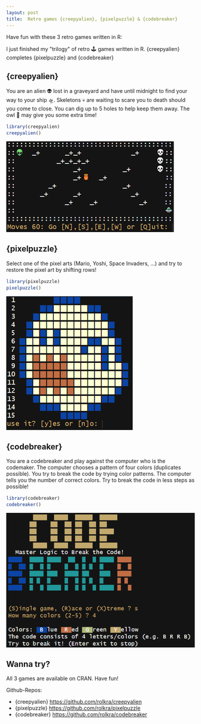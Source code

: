 ```yaml
---
layout: post
title:  Retro games {creepyalien}, {pixelpuzzle} & {codebreaker}
---
```


Have fun with these 3 retro games written in R:

I just finished my "trilogy" of retro 🕹 games written in R. {creepyalien} completes {pixelpuzzle} and {codebreaker}

## {creepyalien}

You are an alien 👽 lost in a graveyard and have until midnight to find your way to your ship 🛸. 
Skeletons 💀 are waiting to scare you to death should you come to close. You can dig up to 5 holes to help keep them away. 
The owl 🦉 may give you some extra time!

```r
library(creepyalien)
creepyalien()
```

![creepyalien-game](../images/games3-creepyalien2.png)

## {pixelpuzzle}

Select one of the pixel arts (Mario, Yoshi, Space Invaders, ...) and try to restore the pixel art by shifting rows!

```r
library(pixelpuzzle)
pixelpuzzle()
```

![pixelpuzzle](../images/games3-pixelpuzzle.png)

## {codebreaker}

You are a codebreaker and play against the computer who is the codemaker. 
The computer chooses a pattern of four colors (duplicates possible). 
You try to break the code by trying color patterns. The computer tells you the number of correct colors. 
Try to break the code in less steps as possible!

```r
library(codebreaker)
codebreaker()
```

![codebreaker](../images/games3-codebreaker.png)

## Wanna try?

All 3 games are available on CRAN. Have fun!

Github-Repos:
* {creepyalien} <https://github.com/rolkra/creepyalien>
* {pixelpuzzle} <https://github.com/rolkra/pixelpuzzle>
* {codebreaker} <https://github.com/rolkra/codebreaker>

